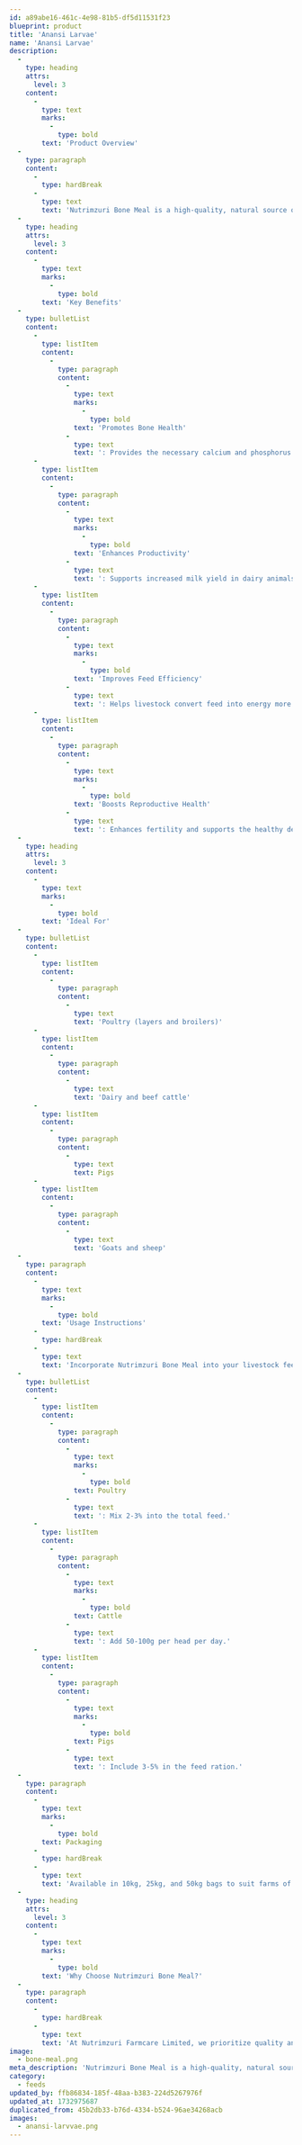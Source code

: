 ```yaml
---
id: a89abe16-461c-4e98-81b5-df5d11531f23
blueprint: product
title: 'Anansi Larvae'
name: 'Anansi Larvae'
description:
  -
    type: heading
    attrs:
      level: 3
    content:
      -
        type: text
        marks:
          -
            type: bold
        text: 'Product Overview'
  -
    type: paragraph
    content:
      -
        type: hardBreak
      -
        type: text
        text: 'Nutrimzuri Bone Meal is a high-quality, natural source of essential minerals, specifically designed to boost the health and productivity of your livestock. Made from finely ground animal bones, it is rich in calcium and phosphorus, two critical nutrients for the development of strong bones, healthy teeth, and optimal growth.'
  -
    type: heading
    attrs:
      level: 3
    content:
      -
        type: text
        marks:
          -
            type: bold
        text: 'Key Benefits'
  -
    type: bulletList
    content:
      -
        type: listItem
        content:
          -
            type: paragraph
            content:
              -
                type: text
                marks:
                  -
                    type: bold
                text: 'Promotes Bone Health'
              -
                type: text
                text: ': Provides the necessary calcium and phosphorus to ensure robust skeletal development.'
      -
        type: listItem
        content:
          -
            type: paragraph
            content:
              -
                type: text
                marks:
                  -
                    type: bold
                text: 'Enhances Productivity'
              -
                type: text
                text: ': Supports increased milk yield in dairy animals and improves egg shell quality in poultry.'
      -
        type: listItem
        content:
          -
            type: paragraph
            content:
              -
                type: text
                marks:
                  -
                    type: bold
                text: 'Improves Feed Efficiency'
              -
                type: text
                text: ': Helps livestock convert feed into energy more effectively, leading to better growth and performance.'
      -
        type: listItem
        content:
          -
            type: paragraph
            content:
              -
                type: text
                marks:
                  -
                    type: bold
                text: 'Boosts Reproductive Health'
              -
                type: text
                text: ': Enhances fertility and supports the healthy development of offspring.'
  -
    type: heading
    attrs:
      level: 3
    content:
      -
        type: text
        marks:
          -
            type: bold
        text: 'Ideal For'
  -
    type: bulletList
    content:
      -
        type: listItem
        content:
          -
            type: paragraph
            content:
              -
                type: text
                text: 'Poultry (layers and broilers)'
      -
        type: listItem
        content:
          -
            type: paragraph
            content:
              -
                type: text
                text: 'Dairy and beef cattle'
      -
        type: listItem
        content:
          -
            type: paragraph
            content:
              -
                type: text
                text: Pigs
      -
        type: listItem
        content:
          -
            type: paragraph
            content:
              -
                type: text
                text: 'Goats and sheep'
  -
    type: paragraph
    content:
      -
        type: text
        marks:
          -
            type: bold
        text: 'Usage Instructions'
      -
        type: hardBreak
      -
        type: text
        text: 'Incorporate Nutrimzuri Bone Meal into your livestock feed according to the following guidelines:'
  -
    type: bulletList
    content:
      -
        type: listItem
        content:
          -
            type: paragraph
            content:
              -
                type: text
                marks:
                  -
                    type: bold
                text: Poultry
              -
                type: text
                text: ': Mix 2-3% into the total feed.'
      -
        type: listItem
        content:
          -
            type: paragraph
            content:
              -
                type: text
                marks:
                  -
                    type: bold
                text: Cattle
              -
                type: text
                text: ': Add 50-100g per head per day.'
      -
        type: listItem
        content:
          -
            type: paragraph
            content:
              -
                type: text
                marks:
                  -
                    type: bold
                text: Pigs
              -
                type: text
                text: ': Include 3-5% in the feed ration.'
  -
    type: paragraph
    content:
      -
        type: text
        marks:
          -
            type: bold
        text: Packaging
      -
        type: hardBreak
      -
        type: text
        text: 'Available in 10kg, 25kg, and 50kg bags to suit farms of all sizes.'
  -
    type: heading
    attrs:
      level: 3
    content:
      -
        type: text
        marks:
          -
            type: bold
        text: 'Why Choose Nutrimzuri Bone Meal?'
  -
    type: paragraph
    content:
      -
        type: hardBreak
      -
        type: text
        text: 'At Nutrimzuri Farmcare Limited, we prioritize quality and sustainability. Our bone meal is carefully processed to retain maximum nutritional value, ensuring your animals receive the best possible care. With Nutrimzuri Bone Meal, you can be confident in your farm’s productivity and profitability.'
image:
  - bone-meal.png
meta_description: 'Nutrimzuri Bone Meal is a high-quality, natural source of essential minerals, specifically designed to boost the health and productivity of your livestock. Made from finely ground animal bones, it is rich in calcium and phosphorus, two critical nutrients for the development of strong bones, healthy teeth, and optimal growth.'
category:
  - feeds
updated_by: ffb86834-185f-48aa-b383-224d5267976f
updated_at: 1732975687
duplicated_from: 45b2db33-b76d-4334-b524-96ae34268acb
images:
  - anansi-larvvae.png
---
```

